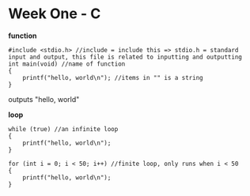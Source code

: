 # Week One - C

__function__

	#include <stdio.h> //include = include this => stdio.h = standard input and output, this file is related to inputting and outputting
	int main(void) //name of function
	{
		printf("hello, world\n"); //items in "" is a string
	}

outputs "hello, world"

__loop__

	while (true) //an infinite loop
	{
		printf("hello, world\n");
	}

	for (int i = 0; i < 50; i++) //finite loop, only runs when i < 50
	{
		printf("hello, world\n");
	}